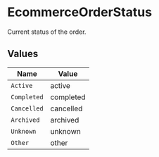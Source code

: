 # EcommerceOrderStatus

Current status of the order.


## Values

| Name        | Value       |
| ----------- | ----------- |
| `Active`    | active      |
| `Completed` | completed   |
| `Cancelled` | cancelled   |
| `Archived`  | archived    |
| `Unknown`   | unknown     |
| `Other`     | other       |